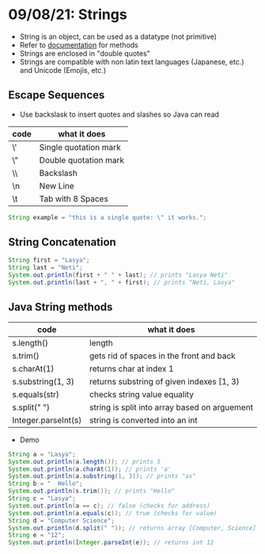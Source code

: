 # 09/08/21: Strings 

- String is an object, can be used as a datatype (not primitive)
- Refer to [documentation](https://docs.oracle.com/en/java/javase/14/docs/api/java.base/java/lang/String.html) for methods 
- Strings are enclosed in "double quotes"
- Strings are compatible with non latin text languages (Japanese, etc.) and Unicode (Emojis, etc.) 

## Escape Sequences 
- Use backslask to insert quotes and slashes so Java can read 

| code | what it does |
| ---- | ------------ |
| \\' | Single quotation mark |
| \\" | Double quotation mark |
| \\\\ | Backslash |
| \\n | New Line |
| \\t | Tab with 8 Spaces |

```java
String example = "this is a single quote: \" it works.";
```

## String Concatenation
```java
String first = "Lasya";
String last = "Neti";
System.out.println(first + " " + last); // prints "Lasya Neti"
System.out.println(last + ", " + first); // prints "Neti, Lasya"
```

## Java String methods 
| code | what it does |
| ---- | ------------ |
| s.length() | length |
| s.trim() | gets rid of spaces in the front and back |
| s.charAt(1) | returns char at index 1 |
| s.substring(1, 3) | returns substring of given indexes [1, 3) |
| s.equals(str) | checks string value equality |
| s.split(" ") | string is split into array based on arguement |
| Integer.parseInt(s) | string is converted into an int |

- Demo
```java
String a = "Lasya";
System.out.println(a.length()); // prints 5
System.out.println(a.charAt(1)); // prints 'a'
System.out.println(a.substring(1, 3)); // prints "as"
String b = "  Hello";
System.out.println(s.trim()); // prints "Hello"
String c = "Lasya";
System.out.println(a == c); // false (checks for address)
System.out.println(a.equals(c)); // true (checks for value)
String d = "Computer Science";
System.out.println(d.split(" ")); // returns array [Computer, Science]
String e = "12";
System.out.println(Integer.parseInt(e)); // returns int 12
```